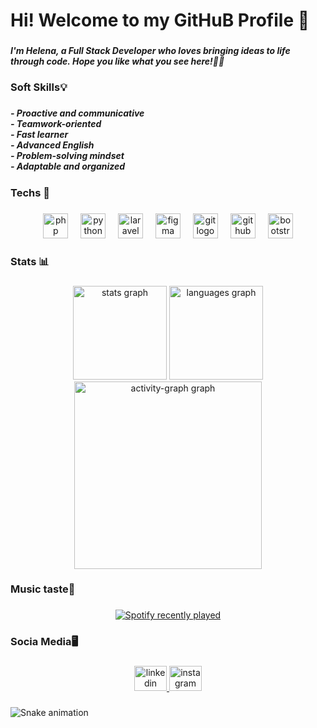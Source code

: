<h1 align="left">Hi! Welcome to my GitHuB Profile 👾</h1>

###

<h5 align="left">I'm Helena, a Full Stack Developer who loves bringing ideas to life through code. Hope you like what you see here!💜🥰</h5>

###

<h3 align="left">Soft Skills💡</h3>

###

<h5 align="left">- Proactive and communicative  <br>- Teamwork-oriented  <br>- Fast learner  <br>- Advanced English  <br>- Problem-solving mindset  <br>- Adaptable and organized</h5>

###

<h3 align="left">Techs 👾</h3>

###

<div align="center">
  <img src="https://cdn.jsdelivr.net/gh/devicons/devicon/icons/php/php-original.svg" height="40" alt="php logo"  />
  <img width="12" />
  <img src="https://cdn.jsdelivr.net/gh/devicons/devicon/icons/python/python-original.svg" height="40" alt="python logo"  />
  <img width="12" />
  <img src="https://cdn.jsdelivr.net/gh/devicons/devicon/icons/laravel/laravel-original.svg" height="40" alt="laravel logo"  />
  <img width="12" />
  <img src="https://cdn.jsdelivr.net/gh/devicons/devicon/icons/figma/figma-original.svg" height="40" alt="figma logo"  />
  <img width="12" />
  <img src="https://cdn.jsdelivr.net/gh/devicons/devicon/icons/git/git-original.svg" height="40" alt="git logo"  />
  <img width="12" />
  <img src="https://cdn.jsdelivr.net/gh/devicons/devicon/icons/github/github-original.svg" height="40" alt="github logo"  />
  <img width="12" />
  <img src="https://cdn.jsdelivr.net/gh/devicons/devicon/icons/bootstrap/bootstrap-original.svg" height="40" alt="bootstrap logo"  />
</div>

###

<h3 align="left">Stats 📊</h3>

###

<div align="center">
  <img src="https://github-readme-stats.vercel.app/api?username=glxlena&hide_title=false&hide_rank=false&show_icons=true&include_all_commits=true&count_private=true&disable_animations=false&theme=radical&locale=en&hide_border=false&order=1" height="150" alt="stats graph"  />
  <img src="https://github-readme-stats.vercel.app/api/top-langs?username=glxlena&locale=en&hide_title=false&layout=compact&card_width=320&langs_count=5&theme=radical&hide_border=false&order=2" height="150" alt="languages graph"  />
  <img src="https://github-readme-activity-graph.vercel.app/graph?username=glxlena&radius=16&theme=redical&area=true&order=5" height="300" alt="activity-graph graph"  />
</div>

###

<h3 align="left">Music taste🎸</h3>

###

<div align="center">
  <a href="https://open.spotify.com/user/helena110203">
    <img src="https://spotify-recently-played-readme.vercel.app/api?user=helena110203&count=5" alt="Spotify recently played"  />
  </a>
</div>

###

<h3 align="left">Socia Media🖥️</h3>

###

<div align="center">
  <a href="https://www.linkedin.com/in/helena-de-oliveira-1b8287245/" target="_blank">
    <img src="https://raw.githubusercontent.com/maurodesouza/profile-readme-generator/master/src/assets/icons/social/linkedin/default.svg" width="52" height="40" alt="linkedin logo"  />
  </a>
  <a href="https://www.instagram.com/_helenadev/https://www.instagram.com/_helenadev/" target="_blank">
    <img src="https://raw.githubusercontent.com/maurodesouza/profile-readme-generator/master/src/assets/icons/social/instagram/default.svg" width="52" height="40" alt="instagram logo"  />
  </a>
</div>

###

<img src="https://raw.githubusercontent.com/glxlena/glxlena/output/snake.svg" alt="Snake animation" />

###
